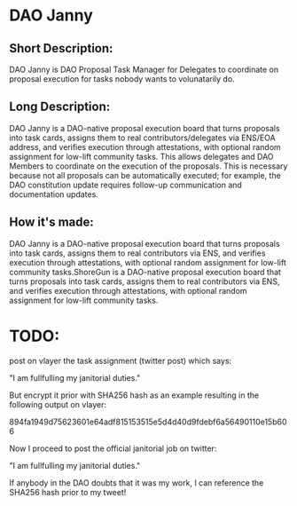 

# DAO Janny 

## **Short Description:**
DAO Janny is DAO Proposal Task Manager for Delegates to coordinate on proposal execution for tasks nobody wants to volunatarily do.


## **Long Description:**
DAO Janny is a DAO-native proposal execution board that turns proposals into task cards, assigns them to real contributors/delegates via ENS/EOA address, and verifies execution through attestations, with optional random assignment for low-lift community tasks.
This allows delegates and DAO Members to coordinate on the execution of the proposals. This is necessary because not all proposals can be automatically executed; for example, the DAO constitution update requires follow-up communication and documentation updates. 

## **How it's made:**
DAO Janny is a DAO-native proposal execution board that turns proposals into task cards, assigns them to real contributors via ENS, and verifies execution through attestations, with optional random assignment for low-lift community tasks.ShoreGun is a DAO-native proposal execution board that turns proposals into task cards, assigns them to real contributors via ENS, and verifies execution through attestations, with optional random assignment for low-lift community tasks.




# TODO:

post on vlayer the task assignment (twitter post) which says:

"I am fullfulling my janitorial duties."

But encrypt it prior with SHA256 hash as an example resulting in the following output on vlayer:

894fa1949d75623601e64adf815153515e5d4d40d9fdebf6a56490110e15b606

Now I proceed to post the official janitorial job on twitter:

"I am fullfulling my janitorial duties."

If anybody in the DAO doubts that it was my work, I can reference the SHA256 hash prior to my tweet!
